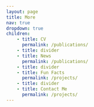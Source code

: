```yaml
---
layout: page
title: More
nav: true
dropdown: true
children: 
    - title: CV
      permalink: /publications/
    - title: divider
    - title: News
      permalink: /publications/
    - title: divider
    - title: Fun Facts
      permalink: /projects/
    - title: divider
    - title: Contact Me
      permalink: /projects/
---
```

